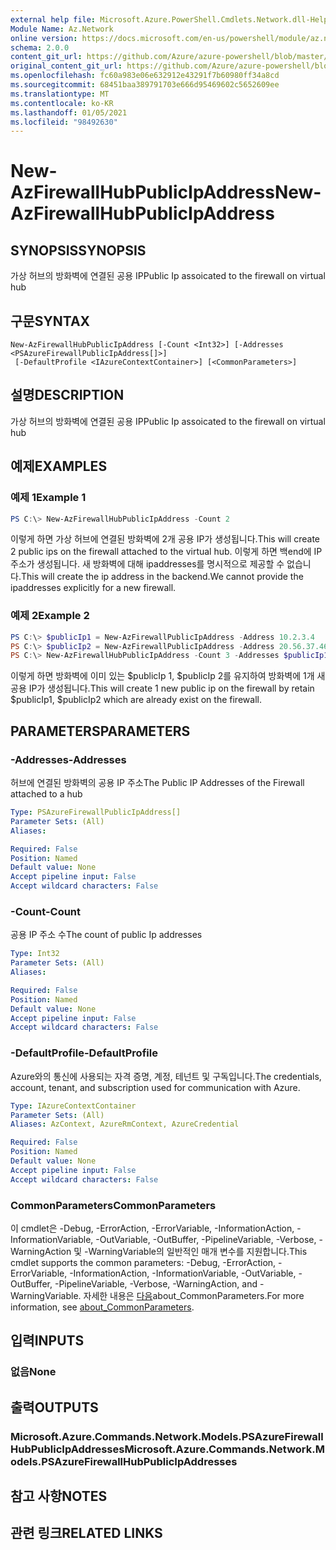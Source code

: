 ```yaml
---
external help file: Microsoft.Azure.PowerShell.Cmdlets.Network.dll-Help.xml
Module Name: Az.Network
online version: https://docs.microsoft.com/en-us/powershell/module/az.network/new-azfirewallhubpublicipaddress
schema: 2.0.0
content_git_url: https://github.com/Azure/azure-powershell/blob/master/src/Network/Network/help/New-AzFirewallHubPublicIpAddress.md
original_content_git_url: https://github.com/Azure/azure-powershell/blob/master/src/Network/Network/help/New-AzFirewallHubPublicIpAddress.md
ms.openlocfilehash: fc60a983e06e632912e43291f7b60980ff34a8cd
ms.sourcegitcommit: 68451baa389791703e666d95469602c5652609ee
ms.translationtype: MT
ms.contentlocale: ko-KR
ms.lasthandoff: 01/05/2021
ms.locfileid: "98492630"
---
```

# <span data-ttu-id="c935b-101">New-AzFirewallHubPublicIpAddress</span><span class="sxs-lookup"><span data-stu-id="c935b-101">New-AzFirewallHubPublicIpAddress</span></span>

## <span data-ttu-id="c935b-102">SYNOPSIS</span><span class="sxs-lookup"><span data-stu-id="c935b-102">SYNOPSIS</span></span>
<span data-ttu-id="c935b-103">가상 허브의 방화벽에 연결된 공용 IP</span><span class="sxs-lookup"><span data-stu-id="c935b-103">Public Ip assoicated to the firewall on virtual hub</span></span>

## <span data-ttu-id="c935b-104">구문</span><span class="sxs-lookup"><span data-stu-id="c935b-104">SYNTAX</span></span>

```
New-AzFirewallHubPublicIpAddress [-Count <Int32>] [-Addresses <PSAzureFirewallPublicIpAddress[]>]
 [-DefaultProfile <IAzureContextContainer>] [<CommonParameters>]
```

## <span data-ttu-id="c935b-105">설명</span><span class="sxs-lookup"><span data-stu-id="c935b-105">DESCRIPTION</span></span>
<span data-ttu-id="c935b-106">가상 허브의 방화벽에 연결된 공용 IP</span><span class="sxs-lookup"><span data-stu-id="c935b-106">Public Ip assoicated to the firewall on virtual hub</span></span>

## <span data-ttu-id="c935b-107">예제</span><span class="sxs-lookup"><span data-stu-id="c935b-107">EXAMPLES</span></span>

### <span data-ttu-id="c935b-108">예제 1</span><span class="sxs-lookup"><span data-stu-id="c935b-108">Example 1</span></span>
```powershell
PS C:\> New-AzFirewallHubPublicIpAddress -Count 2
```

<span data-ttu-id="c935b-109">이렇게 하면 가상 허브에 연결된 방화벽에 2개 공용 IP가 생성됩니다.</span><span class="sxs-lookup"><span data-stu-id="c935b-109">This will create 2 public ips on the firewall attached to the virtual hub.</span></span> <span data-ttu-id="c935b-110">이렇게 하면 백end에 IP 주소가 생성됩니다. 새 방화벽에 대해 ipaddresses를 명시적으로 제공할 수 없습니다.</span><span class="sxs-lookup"><span data-stu-id="c935b-110">This will create the ip address in the backend.We cannot provide the ipaddresses explicitly for a new firewall.</span></span>

### <span data-ttu-id="c935b-111">예제 2</span><span class="sxs-lookup"><span data-stu-id="c935b-111">Example 2</span></span>
```powershell
PS C:\> $publicIp1 = New-AzFirewallPublicIpAddress -Address 10.2.3.4
PS C:\> $publicIp2 = New-AzFirewallPublicIpAddress -Address 20.56.37.46
PS C:\> New-AzFirewallHubPublicIpAddress -Count 3 -Addresses $publicIp1, $publicIp2
```

<span data-ttu-id="c935b-112">이렇게 하면 방화벽에 이미 있는 $publicIp 1, $publicIp 2를 유지하여 방화벽에 1개 새 공용 IP가 생성됩니다.</span><span class="sxs-lookup"><span data-stu-id="c935b-112">This will create 1 new public ip on the firewall by retain $publicIp1, $publicIp2 which are already exist on the firewall.</span></span>

## <span data-ttu-id="c935b-113">PARAMETERS</span><span class="sxs-lookup"><span data-stu-id="c935b-113">PARAMETERS</span></span>

### <span data-ttu-id="c935b-114">-Addresses</span><span class="sxs-lookup"><span data-stu-id="c935b-114">-Addresses</span></span>
<span data-ttu-id="c935b-115">허브에 연결된 방화벽의 공용 IP 주소</span><span class="sxs-lookup"><span data-stu-id="c935b-115">The Public IP Addresses of the Firewall attached to a hub</span></span>

```yaml
Type: PSAzureFirewallPublicIpAddress[]
Parameter Sets: (All)
Aliases:

Required: False
Position: Named
Default value: None
Accept pipeline input: False
Accept wildcard characters: False
```

### <span data-ttu-id="c935b-116">-Count</span><span class="sxs-lookup"><span data-stu-id="c935b-116">-Count</span></span>
<span data-ttu-id="c935b-117">공용 IP 주소 수</span><span class="sxs-lookup"><span data-stu-id="c935b-117">The count of public Ip addresses</span></span>

```yaml
Type: Int32
Parameter Sets: (All)
Aliases:

Required: False
Position: Named
Default value: None
Accept pipeline input: False
Accept wildcard characters: False
```

### <span data-ttu-id="c935b-118">-DefaultProfile</span><span class="sxs-lookup"><span data-stu-id="c935b-118">-DefaultProfile</span></span>
<span data-ttu-id="c935b-119">Azure와의 통신에 사용되는 자격 증명, 계정, 테넌트 및 구독입니다.</span><span class="sxs-lookup"><span data-stu-id="c935b-119">The credentials, account, tenant, and subscription used for communication with Azure.</span></span>

```yaml
Type: IAzureContextContainer
Parameter Sets: (All)
Aliases: AzContext, AzureRmContext, AzureCredential

Required: False
Position: Named
Default value: None
Accept pipeline input: False
Accept wildcard characters: False
```

### <span data-ttu-id="c935b-120">CommonParameters</span><span class="sxs-lookup"><span data-stu-id="c935b-120">CommonParameters</span></span>
<span data-ttu-id="c935b-121">이 cmdlet은 -Debug, -ErrorAction, -ErrorVariable, -InformationAction, -InformationVariable, -OutVariable, -OutBuffer, -PipelineVariable, -Verbose, -WarningAction 및 -WarningVariable의 일반적인 매개 변수를 지원합니다.</span><span class="sxs-lookup"><span data-stu-id="c935b-121">This cmdlet supports the common parameters: -Debug, -ErrorAction, -ErrorVariable, -InformationAction, -InformationVariable, -OutVariable, -OutBuffer, -PipelineVariable, -Verbose, -WarningAction, and -WarningVariable.</span></span> <span data-ttu-id="c935b-122">자세한 내용은 [다음](http://go.microsoft.com/fwlink/?LinkID=113216)about_CommonParameters.</span><span class="sxs-lookup"><span data-stu-id="c935b-122">For more information, see [about_CommonParameters](http://go.microsoft.com/fwlink/?LinkID=113216).</span></span>

## <span data-ttu-id="c935b-123">입력</span><span class="sxs-lookup"><span data-stu-id="c935b-123">INPUTS</span></span>

### <span data-ttu-id="c935b-124">없음</span><span class="sxs-lookup"><span data-stu-id="c935b-124">None</span></span>

## <span data-ttu-id="c935b-125">출력</span><span class="sxs-lookup"><span data-stu-id="c935b-125">OUTPUTS</span></span>

### <span data-ttu-id="c935b-126">Microsoft.Azure.Commands.Network.Models.PSAzureFirewallHubPublicIpAddresses</span><span class="sxs-lookup"><span data-stu-id="c935b-126">Microsoft.Azure.Commands.Network.Models.PSAzureFirewallHubPublicIpAddresses</span></span>

## <span data-ttu-id="c935b-127">참고 사항</span><span class="sxs-lookup"><span data-stu-id="c935b-127">NOTES</span></span>

## <span data-ttu-id="c935b-128">관련 링크</span><span class="sxs-lookup"><span data-stu-id="c935b-128">RELATED LINKS</span></span>
